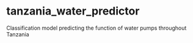 # tanzania_water_predictor
Classification model predicting the function of water pumps throughout Tanzania
